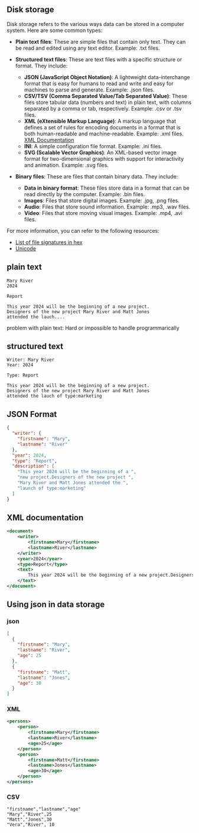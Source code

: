 ## Disk storage

Disk storage refers to the various ways data can be stored in a computer system. Here are some common types:

- **Plain text files**: These are simple files that contain only text. They can be read and edited using any text editor. Example: .txt files.

- **Structured text files**: These are text files with a specific structure or format. They include:

  - **JSON (JavaScript Object Notation)**: A lightweight data-interchange format that is easy for humans to read and write and easy for machines to parse and generate. Example: .json files.
  - **CSV/TSV (Comma Separated Value/Tab Separated Value)**: These files store tabular data (numbers and text) in plain text, with columns separated by a comma or tab, respectively. Example: .csv or .tsv files.
  - **XML (eXtensible Markup Language)**: A markup language that defines a set of rules for encoding documents in a format that is both human-readable and machine-readable. Example: .xml files. [XML Documentation](https://www.w3.org/XML/)
  - **INI**: A simple configuration file format. Example: .ini files.
  - **SVG (Scalable Vector Graphics)**: An XML-based vector image format for two-dimensional graphics with support for interactivity and animation. Example: .svg files.

- **Binary files**: These are files that contain binary data. They include:
  - **Data in binary format**: These files store data in a format that can be read directly by the computer. Example: .bin files.
  - **Images**: Files that store digital images. Example: .jpg, .png files.
  - **Audio**: Files that store sound information. Example: .mp3, .wav files.
  - **Video**: Files that store moving visual images. Example: .mp4, .avi files.

For more information, you can refer to the following resources:

- [List of file signatures in hex](https://en.wikipedia.org/wiki/List_of_file_signatures)
- [Unicode](https://home.unicode.org/)

## plain text

```
Mary River
2024

Report

This year 2024 will be the beginning of a new project.
Designers of the new project Mary River and Matt Jones
attended the lauch....
```

problem with plain text: Hard or impossible to handle programmarically

## structured text

```
Writer: Mary River
Year: 2024

Type: Report

This year 2024 will be the beginning of a new project.
Designers of the new project Mary River and Matt Jones
attended the lauch of type:marketing
```

## JSON Format

```json
{
  "writer": {
    "firstname": "Mary",
    "lastname": "River"
  },
  "year": 2024,
  "type": "Report",
  "description": [
    "This year 2024 will be the beginning of a ",
    "new project.Designers of the new project ",
    "Mary River and Matt Jones attended the ",
    "launch of type:marketing"
  ]
}
```

## XML documentation

```xml
<document>
    <writer>
        <firstname>Mary</firstname>
        <lastname>River</lastname>
    </writer>
    <year>2024</year>
    <type>Report</type>
    <text>
        This year 2024 will be the beginning of a new project.Designers of the new project Mary River and Matt Jones attended the lauch of type:marketing
    </text>
</document>
```

## Using json in data storage

### json

```json
[
  {
    "firstname": "Mary",
    "lastname": "River",
    "age": 25
  },
  {
    "firstname": "Matt",
    "lastname": "Jones",
    "age": 30
  }
]
```

### XML

```xml
<persons>
    <person>
        <firstname>Mary</firstname>
        <lastname>River</lastname>
        <age>25</age>
    </person>
    <person>
        <firstname>Matt</firstname>
        <lastname>Jones</lastname>
        <age>30</age>
    </person>
</persons>
```

### CSV

```csv
"firstname","lastname","age"
"Mary","River",25
"Matt","Jones",30
"Vera","River", 10
```
